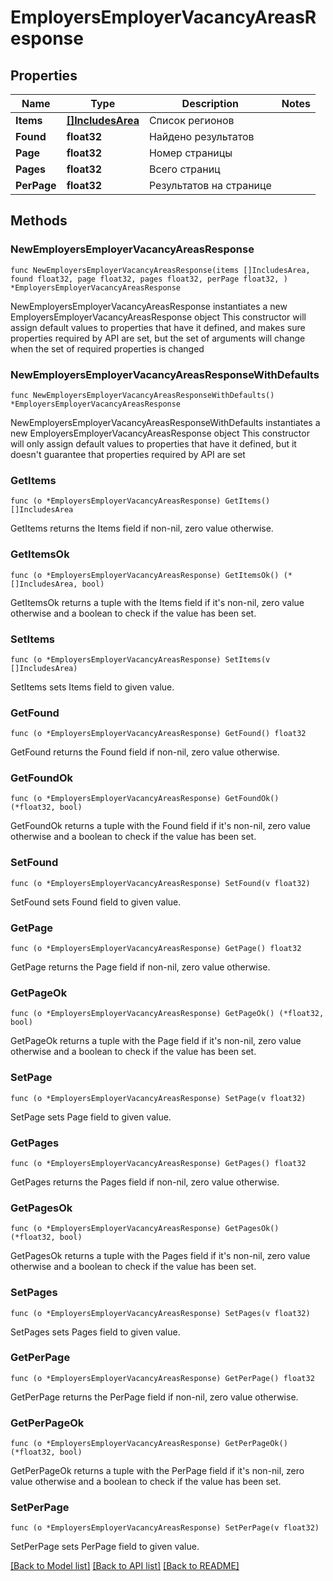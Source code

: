 # EmployersEmployerVacancyAreasResponse

## Properties

Name | Type | Description | Notes
------------ | ------------- | ------------- | -------------
**Items** | [**[]IncludesArea**](IncludesArea.md) | Список регионов | 
**Found** | **float32** | Найдено результатов | 
**Page** | **float32** | Номер страницы | 
**Pages** | **float32** | Всего страниц | 
**PerPage** | **float32** | Результатов на странице | 

## Methods

### NewEmployersEmployerVacancyAreasResponse

`func NewEmployersEmployerVacancyAreasResponse(items []IncludesArea, found float32, page float32, pages float32, perPage float32, ) *EmployersEmployerVacancyAreasResponse`

NewEmployersEmployerVacancyAreasResponse instantiates a new EmployersEmployerVacancyAreasResponse object
This constructor will assign default values to properties that have it defined,
and makes sure properties required by API are set, but the set of arguments
will change when the set of required properties is changed

### NewEmployersEmployerVacancyAreasResponseWithDefaults

`func NewEmployersEmployerVacancyAreasResponseWithDefaults() *EmployersEmployerVacancyAreasResponse`

NewEmployersEmployerVacancyAreasResponseWithDefaults instantiates a new EmployersEmployerVacancyAreasResponse object
This constructor will only assign default values to properties that have it defined,
but it doesn't guarantee that properties required by API are set

### GetItems

`func (o *EmployersEmployerVacancyAreasResponse) GetItems() []IncludesArea`

GetItems returns the Items field if non-nil, zero value otherwise.

### GetItemsOk

`func (o *EmployersEmployerVacancyAreasResponse) GetItemsOk() (*[]IncludesArea, bool)`

GetItemsOk returns a tuple with the Items field if it's non-nil, zero value otherwise
and a boolean to check if the value has been set.

### SetItems

`func (o *EmployersEmployerVacancyAreasResponse) SetItems(v []IncludesArea)`

SetItems sets Items field to given value.


### GetFound

`func (o *EmployersEmployerVacancyAreasResponse) GetFound() float32`

GetFound returns the Found field if non-nil, zero value otherwise.

### GetFoundOk

`func (o *EmployersEmployerVacancyAreasResponse) GetFoundOk() (*float32, bool)`

GetFoundOk returns a tuple with the Found field if it's non-nil, zero value otherwise
and a boolean to check if the value has been set.

### SetFound

`func (o *EmployersEmployerVacancyAreasResponse) SetFound(v float32)`

SetFound sets Found field to given value.


### GetPage

`func (o *EmployersEmployerVacancyAreasResponse) GetPage() float32`

GetPage returns the Page field if non-nil, zero value otherwise.

### GetPageOk

`func (o *EmployersEmployerVacancyAreasResponse) GetPageOk() (*float32, bool)`

GetPageOk returns a tuple with the Page field if it's non-nil, zero value otherwise
and a boolean to check if the value has been set.

### SetPage

`func (o *EmployersEmployerVacancyAreasResponse) SetPage(v float32)`

SetPage sets Page field to given value.


### GetPages

`func (o *EmployersEmployerVacancyAreasResponse) GetPages() float32`

GetPages returns the Pages field if non-nil, zero value otherwise.

### GetPagesOk

`func (o *EmployersEmployerVacancyAreasResponse) GetPagesOk() (*float32, bool)`

GetPagesOk returns a tuple with the Pages field if it's non-nil, zero value otherwise
and a boolean to check if the value has been set.

### SetPages

`func (o *EmployersEmployerVacancyAreasResponse) SetPages(v float32)`

SetPages sets Pages field to given value.


### GetPerPage

`func (o *EmployersEmployerVacancyAreasResponse) GetPerPage() float32`

GetPerPage returns the PerPage field if non-nil, zero value otherwise.

### GetPerPageOk

`func (o *EmployersEmployerVacancyAreasResponse) GetPerPageOk() (*float32, bool)`

GetPerPageOk returns a tuple with the PerPage field if it's non-nil, zero value otherwise
and a boolean to check if the value has been set.

### SetPerPage

`func (o *EmployersEmployerVacancyAreasResponse) SetPerPage(v float32)`

SetPerPage sets PerPage field to given value.



[[Back to Model list]](../README.md#documentation-for-models) [[Back to API list]](../README.md#documentation-for-api-endpoints) [[Back to README]](../README.md)


